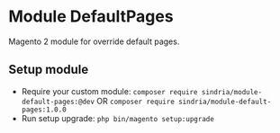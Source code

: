 # Module DefaultPages

Magento 2 module for override default pages.

## Setup module

- Require your custom module: `composer require sindria/module-default-pages:@dev` OR `composer require sindria/module-default-pages:1.0.0`
- Run setup upgrade: `php bin/magento setup:upgrade`
